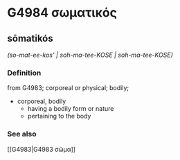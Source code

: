 # G4984 σωματικός

## sōmatikós

_(so-mat-ee-kos' | soh-ma-tee-KOSE | soh-ma-tee-KOSE)_

### Definition

from G4983; corporeal or physical; bodily; 

- corporeal, bodily
  - having a bodily form or nature
  - pertaining to the body

### See also

[[G4983|G4983 σῶμα]]
